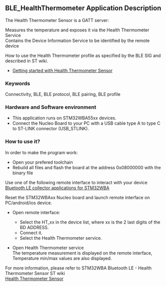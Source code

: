 ## __BLE_HealthThermometer Application Description__

The Health Thermometer Sensor is a GATT server:

Measures the temperature and exposes it via the Health Thermometer Service  
Contains the Device Information Service to be identified by the remote device  

How to use the Health Thermometer profile as specified by the BLE SIG and described in ST wiki.

- <a href="https://wiki.st.com/stm32mcu/wiki/Connectivity:STM32WBA_Health_Thermometer#Health_Thermometer_Profile"> Getting started with Health Thermometer Sensor</a>

### __Keywords__

Connectivity, BLE, BLE protocol, BLE pairing, BLE profile

### __Hardware and Software environment__

  - This application runs on STM32WBA55xx devices.
  - Connect the Nucleo Board to your PC with a USB cable type A to type C to ST-LINK connector (USB_STLINK). 

### __How to use it?__

In order to make the program work:
 - Open your prefered toolchain
 - Rebuild all files and flash the board at the address 0x08000000 with the binary file

Use one of the following remote interface to interact with your device  
<a href="https://wiki.st.com/stm32mcu/wiki/Connectivity:BLE_smartphone_applications#Bluetooth-C2-AE_LE_collector_applications_for_STM32WBA
"> Bluetooth LE collector applications for STM32WBA</a>

Reset the STM32WBAxx Nucleo board and launch remote interface on PC/android/ios device. 

- Open remote interface:  
  - Select the HT_xx in the device list, where xx is the 2 last digits of the BD ADDRESS.  
  - Connect it.  
  - Select the Health Thermometer service.

- Open Health Thermometer service  
  The temperature measurement is displayed on the remote interface,  
  Temperature min/max values are also displayed.

For more information, please refer to STM32WBA Bluetooth LE - Health Thermometer Sensor ST wiki  
<a href="https://wiki.st.com/stm32mcu/wiki/Connectivity:STM32WBA_Health_Thermometer#Health_Thermometer_Profile"> Health Thermometer Sensor</a>
